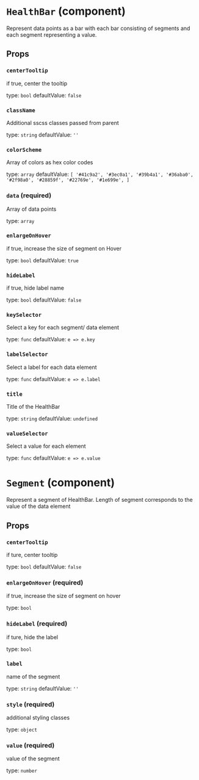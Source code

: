 `HealthBar` (component)
=======================

Represent data points as a bar with each bar consisting of segments
and each segment representing a value.

Props
-----

### `centerTooltip`

if true, center the tooltip

type: `bool`
defaultValue: `false`


### `className`

Additional sscss classes passed from parent

type: `string`
defaultValue: `''`


### `colorScheme`

Array of colors as hex color codes

type: `array`
defaultValue: `[
    '#41c9a2',
    '#3ec0a1',
    '#39b4a1',
    '#36aba0',
    '#2f98a0',
    '#28859f',
    '#22769e',
    '#1e699e',
]`


### `data` (required)

Array of data points

type: `array`


### `enlargeOnHover`

if true, increase the size of segment on Hover

type: `bool`
defaultValue: `true`


### `hideLabel`

if true, hide label name

type: `bool`
defaultValue: `false`


### `keySelector`

Select a key for each segment/ data element

type: `func`
defaultValue: `e => e.key`


### `labelSelector`

Select a label for each data element

type: `func`
defaultValue: `e => e.label`


### `title`

Title of the HealthBar

type: `string`
defaultValue: `undefined`


### `valueSelector`

Select a value for each element

type: `func`
defaultValue: `e => e.value`

`Segment` (component)
=====================

Represent a segment of HealthBar. Length of segment corresponds to the value of the data
element

Props
-----

### `centerTooltip`

if ture, center tooltip

type: `bool`
defaultValue: `false`


### `enlargeOnHover` (required)

if true, increase the size of segment on hover

type: `bool`


### `hideLabel` (required)

if ture, hide the label

type: `bool`


### `label`

name of the segment

type: `string`
defaultValue: `''`


### `style` (required)

additional styling classes

type: `object`


### `value` (required)

value of the segment

type: `number`

